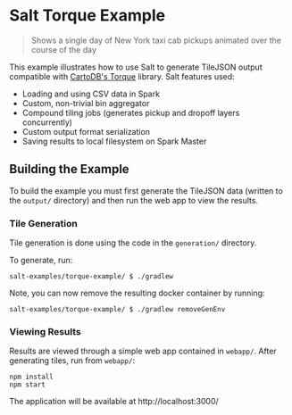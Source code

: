 # Salt Torque Example

> Shows a single day of New York taxi cab pickups animated over the course of the day

This example illustrates how to use Salt to generate TileJSON output compatible with [CartoDB's Torque](https://github.com/CartoDB/Torque) library. Salt features used:

 - Loading and using CSV data in Spark
 - Custom, non-trivial bin aggregator
 - Compound tiling jobs (generates pickup and dropoff layers concurrently)
 - Custom output format serialization
 - Saving results to local filesystem on Spark Master

## Building the Example

To build the example you must first generate the TileJSON data (written to the `output/` directory) and then run the web app to view the results.

### Tile Generation

Tile generation is done using the code in the `generation/` directory.

To generate, run:
```
salt-examples/torque-example/ $ ./gradlew
```

Note, you can now remove the resulting docker container by running:
```
salt-examples/torque-example/ $ ./gradlew removeGenEnv
```

### Viewing Results

Results are viewed through a simple web app contained in `webapp/`. After generating tiles, run from `webapp/`:

```
npm install
npm start
```

The application will be available at http://localhost:3000/
